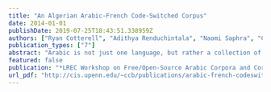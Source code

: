 ```yaml
---
title: "An Algerian Arabic-French Code-Switched Corpus"
date: 2014-01-01
publishDate: 2019-07-25T18:43:51.338959Z
authors: ["Ryan Cotterell", "Adithya Renduchintala", "Naomi Saphra", "Chris Callison-Burch"]
publication_types: ["7"]
abstract: "Arabic is not just one language, but rather a collection of dialects in addition to Modern Standard Arabic (MSA). While MSA is used in formal situations, dialects are the language of every day life. Until recently, there was very little dialectal Arabic in written form. With the advent of social-media, however, the landscape has changed. We provide the first romanized code-switched Algerian Arabic-French corpus annotated for word-level language id. We review the history and sociological factors that make the linguistic situation in Algerian unique and highlight the value of this corpus to the natural language processing and linguistics communities. To build this corpus, we crawled an Algerian newspaper and extracted the comments from the news story. We discuss the informal nature of the language in the corpus and the challenges it will present. Additionally, we provide a preliminary analysis of the corpus. We then discuss some potential uses of our corpus of interest to the computational linguistics community."
featured: false
publication: "*LREC Workshop on Free/Open-Source Arabic Corpora and Corpora Processing Tools*"
url_pdf: "http://cis.upenn.edu/~ccb/publications/arabic-french-codeswitching.pdf"
---
```

